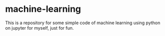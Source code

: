 # machine-learning

This is a repository for some simple code of machine learning using python on jupyter for myself, just for fun.
